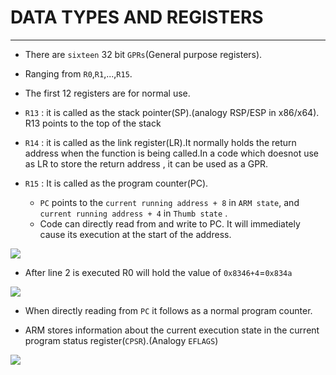 # DATA TYPES AND REGISTERS
---

- There are `sixteen` 32 bit `GPRs`(General purpose registers).

- Ranging from `R0`,`R1`,...,`R15`.

- The first 12 registers are for normal use.

- `R13` : it is called as the stack pointer(SP).(analogy RSP/ESP in x86/x64). R13 points to the top of the stack

- `R14` : it is called as the link register(LR).It normally holds the return address when the function is being called.In a code which doesnot use as LR to store the return address , it can be used as a GPR.

- `R15` : It is called as the program counter(PC).
    - `PC` points to the `current running address + 8` in `ARM state`, and `current running address + 4` in `Thumb state` .
    - Code can directly read from and write to PC. It will immediately cause its execution at the start of the address.

![](/RE_concepts/ARM/pic/arm1.png)

- After line 2 is executed R0 will hold the value of `0x8346+4`=`0x834a`

![](/RE_concepts/ARM/pic/arm2.png)

- When directly reading from `PC` it follows as a normal program counter.

- ARM stores information about the current execution state in the current program status register(`CPSR`).(Analogy `EFLAGS`)

![](/RE_concepts/ARM/pic/arm3.png)